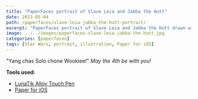 ```yaml
---
title: "PaperFaces portrait of Slave Leia and Jabba the Hutt"
date: 2013-05-04
path: /paperfaces/slave-leia-jabba-the-hutt-portrait/
excerpt: "PaperFaces portrait of Slave Leia and Jabba the Hutt drawn with Paper for iOS on an iPad."
image: ../../images/paperfaces-slave-leia-jabba-the-hutt.jpg
categories: [paperfaces]
tags: [Star Wars, portrait, illustration, Paper for iOS]
---
```


"Yang chas Solo chone Wookiee!" *May the 4th be with you!*

**Tools used:**

- [LunaTik Alloy Touch Pen](https://www.amazon.com/gp/product/B00821TR7G/ref=as_li_ss_tl?ie=UTF8&tag=mademist-20&linkCode=as2&camp=1789&creative=390957&creativeASIN=B00821TR7G)
- [Paper for iOS](https://paper.bywetransfer.com/)
